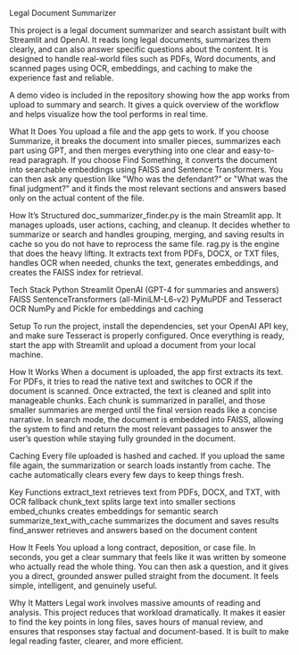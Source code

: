 Legal Document Summarizer

This project is a legal document summarizer and search assistant built with Streamlit and OpenAI. It reads long legal documents, summarizes them clearly, and can also answer specific questions about the content. It is designed to handle real-world files such as PDFs, Word documents, and scanned pages using OCR, embeddings, and caching to make the experience fast and reliable.

A demo video is included in the repository showing how the app works from upload to summary and search. It gives a quick overview of the workflow and helps visualize how the tool performs in real time.

What It Does
You upload a file and the app gets to work. If you choose Summarize, it breaks the document into smaller pieces, summarizes each part using GPT, and then merges everything into one clear and easy-to-read paragraph. If you choose Find Something, it converts the document into searchable embeddings using FAISS and Sentence Transformers. You can then ask any question like "Who was the defendant?" or "What was the final judgment?" and it finds the most relevant sections and answers based only on the actual content of the file.

How It’s Structured
doc_summarizer_finder.py is the main Streamlit app. It manages uploads, user actions, caching, and cleanup. It decides whether to summarize or search and handles grouping, merging, and saving results in cache so you do not have to reprocess the same file.
rag.py is the engine that does the heavy lifting. It extracts text from PDFs, DOCX, or TXT files, handles OCR when needed, chunks the text, generates embeddings, and creates the FAISS index for retrieval.

Tech Stack
Python
Streamlit
OpenAI (GPT-4 for summaries and answers)
FAISS
SentenceTransformers (all-MiniLM-L6-v2)
PyMuPDF and Tesseract OCR
NumPy and Pickle for embeddings and caching

Setup
To run the project, install the dependencies, set your OpenAI API key, and make sure Tesseract is properly configured. Once everything is ready, start the app with Streamlit and upload a document from your local machine.

How It Works
When a document is uploaded, the app first extracts its text. For PDFs, it tries to read the native text and switches to OCR if the document is scanned. Once extracted, the text is cleaned and split into manageable chunks. Each chunk is summarized in parallel, and those smaller summaries are merged until the final version reads like a concise narrative.
In search mode, the document is embedded into FAISS, allowing the system to find and return the most relevant passages to answer the user’s question while staying fully grounded in the document.

Caching
Every file uploaded is hashed and cached. If you upload the same file again, the summarization or search loads instantly from cache. The cache automatically clears every few days to keep things fresh.

Key Functions
extract_text retrieves text from PDFs, DOCX, and TXT, with OCR fallback
chunk_text splits large text into smaller sections
embed_chunks creates embeddings for semantic search
summarize_text_with_cache summarizes the document and saves results
find_answer retrieves and answers based on the document content

How It Feels
You upload a long contract, deposition, or case file. In seconds, you get a clear summary that feels like it was written by someone who actually read the whole thing. You can then ask a question, and it gives you a direct, grounded answer pulled straight from the document. It feels simple, intelligent, and genuinely useful.

Why It Matters
Legal work involves massive amounts of reading and analysis. This project reduces that workload dramatically. It makes it easier to find the key points in long files, saves hours of manual review, and ensures that responses stay factual and document-based. It is built to make legal reading faster, clearer, and more efficient.
